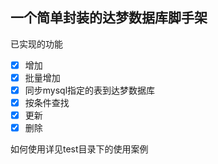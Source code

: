 ## 一个简单封装的达梦数据库脚手架

已实现的功能
- [x] 增加
- [x] 批量增加
- [x] 同步mysql指定的表到达梦数据库
- [x] 按条件查找
- [x] 更新
- [x] 删除

如何使用详见test目录下的使用案例